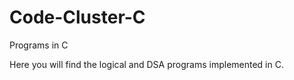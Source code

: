 # Code-Cluster-C 
Programs in C

Here you will find the logical and DSA programs implemented in C. 
